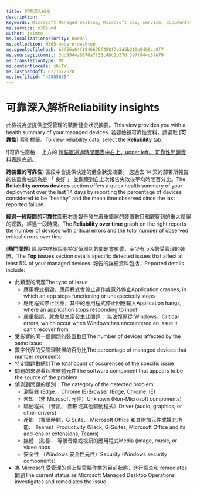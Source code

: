 ```yaml
---
title: 可靠深入解析
description: ''
keywords: Microsoft Managed Desktop, Microsoft 365, service, documentation, Microsoft 受管理的電腦, Microsoft 365, 服務, 文件
ms.service: m365-md
author: jaimeo
ms.localizationpriority: normal
ms.collection: M365-modern-desktop
ms.openlocfilehash: b7f56a64f1846676f458f7b3ddb210e84b9ca8f7
ms.sourcegitcommit: 3dd9944a6070a7f35c4bc2b57df397f844c3fe79
ms.translationtype: MT
ms.contentlocale: zh-TW
ms.lasthandoff: 02/15/2020
ms.locfileid: "42085665"
---
```

# <a name="reliability-insights"></a><span data-ttu-id="a2468-103">可靠深入解析</span><span class="sxs-lookup"><span data-stu-id="a2468-103">Reliability insights</span></span>

<span data-ttu-id="a2468-104">此檢視為您提供您受管理的裝置健全狀況摘要。</span><span class="sxs-lookup"><span data-stu-id="a2468-104">This view provides you with a health summary of your managed devices.</span></span> <span data-ttu-id="a2468-105">若要檢視可靠性資料，請選取 [**可靠性**] 索引標籤。</span><span class="sxs-lookup"><span data-stu-id="a2468-105">To view reliability data, select the **Reliability** tab.</span></span>


![可靠性窗格： 上方的 [跨裝置透過時間圖表中右上，upper left、 可靠性問題資料表跨底部。](../../media/insights_reliability.png)

<span data-ttu-id="a2468-108">**跨裝置的可靠性**] 區段中會提供快速的健全狀況摘要。 您過去 14 天的部署所報告的裝置會被認為是 「 良好 」 並觀察到自上次報告失敗後平均時間百分比。</span><span class="sxs-lookup"><span data-stu-id="a2468-108">The **Reliability across devices** section offers a quick health summary of your deployment over the last 14 days by reporting the percentage of devices considered to be “healthy” and the mean time observed since the last reported failure.</span></span> 

 
<span data-ttu-id="a2468-109">**經過一段時間的可靠性**圖形右邊報告發生嚴重錯誤的裝置數目和觀察到的重大錯誤的總數，經過一段時間。</span><span class="sxs-lookup"><span data-stu-id="a2468-109">The **Reliability over time** graph on the right reports the number of devices with critical errors and the total number of observed critical errors over time.</span></span>

<span data-ttu-id="a2468-110">[**熱門問題**] 區段中詳細說明特定偵測到的問題會影響，至少有 5%的受管理的裝置。</span><span class="sxs-lookup"><span data-stu-id="a2468-110">The **Top issues** section details specific detected issues that affect at least 5% of your managed devices.</span></span> <span data-ttu-id="a2468-111">報告的詳細資料包括：</span><span class="sxs-lookup"><span data-stu-id="a2468-111">Reported details include:</span></span>

- <span data-ttu-id="a2468-112">此類型的問題</span><span class="sxs-lookup"><span data-stu-id="a2468-112">The type of issue</span></span>
    - <span data-ttu-id="a2468-113">應用程式損毀，應用程式會停止運作或意外停止</span><span class="sxs-lookup"><span data-stu-id="a2468-113">Application crashes, in which an app stops functioning or unexpectedly stops</span></span>
    - <span data-ttu-id="a2468-114">應用程式停止回應，其中的應用程式停止回應輸入</span><span class="sxs-lookup"><span data-stu-id="a2468-114">Application hangs, where an application stops responding to input</span></span>
    - <span data-ttu-id="a2468-115">嚴重錯誤，就會發生當發生此問題： 無法復原從 Windows。</span><span class="sxs-lookup"><span data-stu-id="a2468-115">Critical errors, which occur when Windows has encountered an issue it can't recover from</span></span>
- <span data-ttu-id="a2468-116">受影響的同一個問題的裝置數目</span><span class="sxs-lookup"><span data-stu-id="a2468-116">The number of devices affected by the same issue</span></span>
- <span data-ttu-id="a2468-117">數字代表的受管理裝置的百分比</span><span class="sxs-lookup"><span data-stu-id="a2468-117">The percentage of managed devices that number represents</span></span>
- <span data-ttu-id="a2468-118">特定問題數總計</span><span class="sxs-lookup"><span data-stu-id="a2468-118">The total count of occurences of the specific issue</span></span>
- <span data-ttu-id="a2468-119">問題的來源看起來軟體元件</span><span class="sxs-lookup"><span data-stu-id="a2468-119">The software component that appears to be the source of the problem</span></span>
- <span data-ttu-id="a2468-120">偵測到問題的類別：</span><span class="sxs-lookup"><span data-stu-id="a2468-120">The category of the detected problem:</span></span>
    - <span data-ttu-id="a2468-121">瀏覽器 (Edge、 Chrome IE)</span><span class="sxs-lookup"><span data-stu-id="a2468-121">Browser (Edge, Chrome, IE)</span></span>
    - <span data-ttu-id="a2468-122">未知 （非 Microsoft 元件）</span><span class="sxs-lookup"><span data-stu-id="a2468-122">Unknown (Non-Microsoft components)</span></span>
    - <span data-ttu-id="a2468-123">驅動程式 （音訊、 圖形或其他驅動程式）</span><span class="sxs-lookup"><span data-stu-id="a2468-123">Driver (audio, graphics, or other drivers)</span></span>
    - <span data-ttu-id="a2468-124">產能 （寬限時間，G Suite、 Microsoft Office 和其附加元件或擴充功能、 Teams）</span><span class="sxs-lookup"><span data-stu-id="a2468-124">Productivity (Slack, G-Suites, Microsoft Office and its add-ons or extensions, Teams)</span></span>
    - <span data-ttu-id="a2468-125">媒體 （影像、 等候音樂或視訊的應用程式</span><span class="sxs-lookup"><span data-stu-id="a2468-125">Media (image, music, or video apps</span></span>
    - <span data-ttu-id="a2468-126">安全性 （Windows 安全性元件）</span><span class="sxs-lookup"><span data-stu-id="a2468-126">Security (Windows security components)</span></span>
- <span data-ttu-id="a2468-127">為 Microsoft 受管理的桌上型電腦作業的目前狀態，進行調查和 remediates 問題</span><span class="sxs-lookup"><span data-stu-id="a2468-127">The current status as Microsoft Managed Desktop Operations investigates and remediates the issue</span></span>

